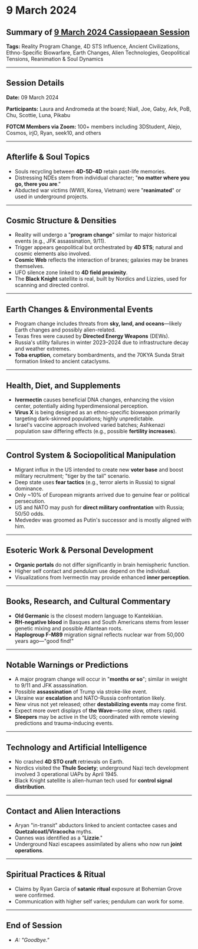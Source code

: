 # 9 March 2024

## Summary of [9 March 2024 Cassiopaean Session](https://cassiopaea.org/forum/threads/session-9-march-2024.54385/)

**Tags:** Reality Program Change, 4D STS Influence, Ancient Civilizations, Ethno-Specific Biowarfare, Earth Changes, Alien Technologies, Geopolitical Tensions, Reanimation & Soul Dynamics

---

## Session Details

**Date:** 09 March 2024

**Participants:** Laura and Andromeda at the board; Niall, Joe, Gaby, Ark, PoB, Chu, Scottie, Luna, Pikabu

**FOTCM Members via Zoom:** 100+ members including 3DStudent, Alejo, Cosmos, irjO, Ryan, seek10, and others

---

## Afterlife & Soul Topics

- Souls recycling between **4D-5D-4D** retain past-life memories.
- Distressing NDEs stem from individual character; "**no matter where you go, there you are**."
- Abducted war victims (WWII, Korea, Vietnam) were "**reanimated**" or used in underground projects.

---

## Cosmic Structure & Densities

- Reality will undergo a "**program change**" similar to major historical events (e.g., JFK assassination, 9/11).
- Trigger appears geopolitical but orchestrated by **4D STS**; natural and cosmic elements also involved.
- **Cosmic Web** reflects the interaction of branes; galaxies may be branes themselves.
- UFO silence zone linked to **4D field proximity**.
- The **Black Knight** satellite is real, built by Nordics and Lizzies, used for scanning and directed control.

---

## Earth Changes & Environmental Events

- Program change includes threats from **sky, land, and oceans**—likely Earth changes and possibly alien-related.
- Texas fires were caused by **Directed Energy Weapons** (DEWs).
- Russia's utility failures in winter 2023–2024 due to infrastructure decay and weather extremes.
- **Toba eruption**, cometary bombardments, and the 70KYA Sunda Strait formation linked to ancient cataclysms.

---

## Health, Diet, and Supplements

- **Ivermectin** causes beneficial DNA changes, enhancing the vision center, potentially aiding hyperdimensional perception.
- **Virus X** is being designed as an ethno-specific bioweapon primarily targeting dark-skinned populations; highly unpredictable.
- Israel's vaccine approach involved varied batches; Ashkenazi population saw differing effects (e.g., possible **fertility increases**).

---

## Control System & Sociopolitical Manipulation

- Migrant influx in the US intended to create new **voter base** and boost military recruitment; "tiger by the tail" scenario.
- Deep state uses **fear tactics** (e.g., terror alerts in Russia) to signal dominance.
- Only ~10% of European migrants arrived due to genuine fear or political persecution.
- US and NATO may push for **direct military confrontation** with Russia; 50/50 odds.
- Medvedev was groomed as Putin's successor and is mostly aligned with him.

---

## Esoteric Work & Personal Development

- **Organic portals** do not differ significantly in brain hemispheric function.
- Higher self contact and pendulum use depend on the individual.
- Visualizations from Ivermectin may provide enhanced **inner perception**.

---

## Books, Research, and Cultural Commentary

- **Old Germanic** is the closest modern language to Kantekkian.
- **RH-negative blood** in Basques and South Americans stems from lesser genetic mixing and possible Atlantean roots.
- **Haplogroup F-M89** migration signal reflects nuclear war from 50,000 years ago—"good find!"

---

## Notable Warnings or Predictions

- A major program change will occur in "**months or so**"; similar in weight to 9/11 and JFK assassination.
- Possible **assassination** of Trump via stroke-like event.
- Ukraine war **escalation** and NATO-Russia confrontation likely.
- New virus not yet released; other **destabilizing events** may come first.
- Expect more overt displays of **the Wave**—some slow, others rapid.
- **Sleepers** may be active in the US; coordinated with remote viewing predictions and trauma-inducing events.

---

## Technology and Artificial Intelligence

- No crashed **4D STO craft** retrievals on Earth.
- Nordics visited the **Thule Society**; underground Nazi tech development involved 3 operational UAPs by April 1945.
- Black Knight satellite is alien-human tech used for **control signal distribution**.

---

## Contact and Alien Interactions

- Aryan "in-transit" abductors linked to ancient contactee cases and **Quetzalcoatl/Viracocha** myths.
- Oannes was identified as a "**Lizzie**."
- Underground Nazi escapees assimilated by aliens who now run **joint operations**.

---

## Spiritual Practices & Ritual

- Claims by Ryan Garcia of **satanic ritual** exposure at Bohemian Grove were confirmed.
- Communication with higher self varies; pendulum can work for some.

---

## End of Session

- *A: "Goodbye."*
